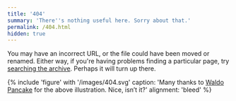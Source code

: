 ```yaml
---
title: '404'
summary: 'There''s nothing useful here. Sorry about that.'
permalink: /404.html
hidden: true
---
```

You may have an incorrect URL, or the file could have been moved or renamed. Either way, if you're having problems finding a particular page, try [searching the archive](/archive). Perhaps it will turn up there.

{% include 'figure' with '/images/404.svg'
  caption: 'Many thanks to [Waldo Pancake](http://www.waldopancake.com) for the above illustration. Nice, isn’t it?'
  alignment: 'bleed'
%}
